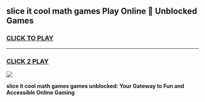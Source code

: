 
## slice it cool math games Play Online 👋 Unblocked Games
<h3>
<a href="https://news.freeplayer.one?title=slice_it_cool_math_games&ref=17CMG">CLICK TO PLAY</a></h3>
<hr>

<h3>
<a href="https://news.freeplayer.one?title=slice_it_cool_math_games&ref=17CMG">CLICK 2 PLAY</a>
  
</h3>

<a href="https://news.freeplayer.one?title=slice_it_cool_math_games&ref=17CMG/"><img src="https://clearcache.store/games.png"></a>


**slice it cool math games games unblocked: Your Gateway to Fun and Accessible Online Gaming**
